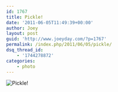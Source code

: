 ```yaml
---
id: 1767
title: Pickle!
date: '2011-06-05T11:49:39+00:00'
author: Joey
layout: post
guid: 'http://www.joeyday.com/?p=1767'
permalink: /index.php/2011/06/05/pickle/
dsq_thread_id:
    - '1744278872'
categories:
    - photo
---
```


![Pickle!](http://joeyday.com/wp-content/uploads/2011/06/IMG_4133-e1307298522671.jpg "Pickle!")